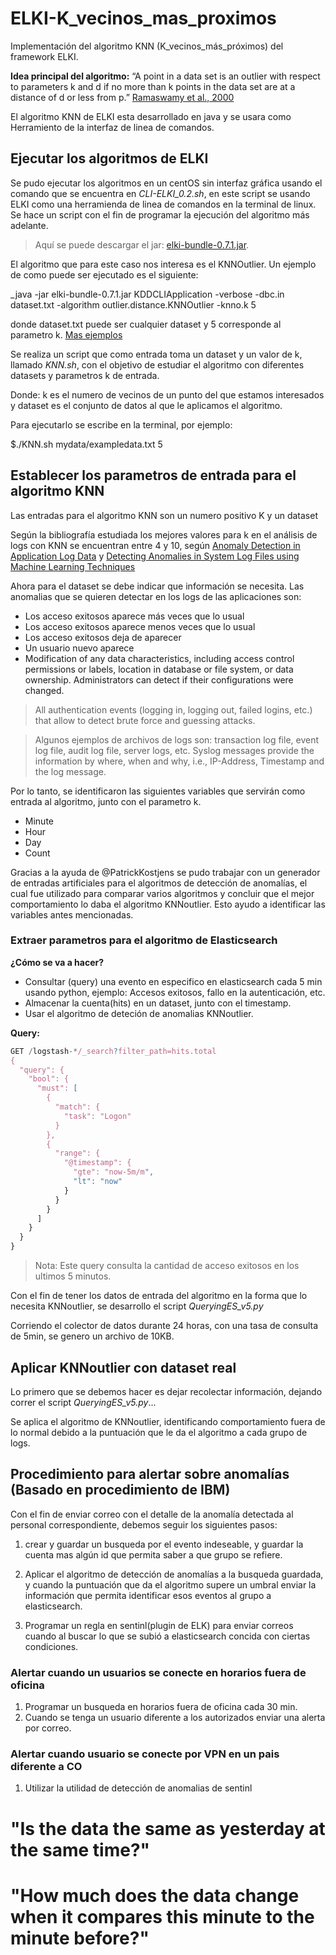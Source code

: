 # ELKI-K_vecinos_mas_proximos
Implementación del algoritmo KNN (K_vecinos_más_próximos) del framework ELKI.

**Idea principal del algoritmo:** “A point in a data set is an outlier with respect to parameters k and d if no more than k
points in the data set are at a distance of d or less from p.” [Ramaswamy et al., 2000](https://webdocs.cs.ualberta.ca/~zaiane/pub/check/ramaswamy.pdf)

El algoritmo KNN de ELKI esta desarrollado en java y se usara como Herramiento de la interfaz de linea de comandos.

## Ejecutar los algoritmos de ELKI

Se pudo ejecutar los algoritmos en un centOS sin interfaz gráfica usando el comando que se encuentra en *CLI-ELKI_0.2.sh*, en este script se usando ELKI como una herramienda de linea de comandos en la terminal de linux. Se hace un script con el fin de programar la ejecución del algoritmo más adelante.

> Aquí se puede descargar el jar: [elki-bundle-0.7.1.jar](https://elki-project.github.io/releases/release0.7.1/elki-bundle-0.7.1.jar).

El algoritmo que para este caso nos interesa es el KNNOutlier. Un ejemplo de como puede ser ejecutado es el siguiente:

_java -jar elki-bundle-0.7.1.jar KDDCLIApplication -verbose -dbc.in dataset.txt -algorithm outlier.distance.KNNOutlier -knno.k 5

donde dataset.txt puede ser cualquier dataset y 5 corresponde al parametro k. [Mas ejemplos](https://elki-project.github.io/releases/release0.7.0/doc/examplecalls.html)

Se realiza un script que como entrada toma un dataset y un valor de k, llamado *KNN.sh*, con el objetivo de estudiar el algoritmo con diferentes datasets y parametros k de entrada.

Donde: k es el numero de vecinos de un punto del que estamos interesados y dataset es el conjunto de datos al que le aplicamos el algoritmo.

Para ejecutarlo se escribe en la terminal, por ejemplo:

$./KNN.sh mydata/exampledata.txt 5

## Establecer los parametros de entrada para el algoritmo KNN

Las entradas para el algoritmo KNN son un numero positivo K y un dataset

Según la bibliografía estudiada los mejores valores para k en el análisis de logs con KNN se encuentran entre 4 y 10, según [Anomaly Detection in Application Log Data](https://dspace.library.uu.nl/bitstream/handle/1874/338664/thesis-patrick-kostjens.pdf?sequence=2&isAllowed=y) y [Detecting Anomalies in System Log Files using Machine Learning Techniques](ftp://ftp.informatik.uni-stuttgart.de/pub/library/medoc.ustuttgart_fi/BCLR-0148/BCLR-0148.pdf)

Ahora para el dataset se debe indicar que información se necesita. Las anomalias que se quieren detectar en los logs de las aplicaciones son:

* Los acceso exitosos aparece más veces que lo usual
* Los acceso exitosos aparece menos veces que lo usual
* Los acceso exitosos deja de aparecer
* Un usuario nuevo aparece
* Modification of any data characteristics, including access control permissions or labels, location in database or file system, or data ownership. Administrators can detect if their configurations were changed.

> All authentication events (logging in, logging out, failed logins, etc.) that allow to detect brute force and guessing attacks.

> Algunos ejemplos de archivos de logs son: transaction log file, event log file, audit log file, server logs, etc. Syslog messages provide the information by where, when and why, i.e., IP-Address, Timestamp and the log message.

Por lo tanto, se identificaron las siguientes variables que servirán como entrada al algoritmo, junto con el parametro k.

* Minute
* Hour
* Day
* Count

Gracias a la ayuda de @PatrickKostjens se pudo trabajar con un generador de entradas artificiales para el algoritmos de detección de anomalías, el cual fue utilizado para comparar varios algoritmos y concluir que el mejor comportamiento lo daba el algoritmo KNNoutlier. Esto ayudo a identificar las variables antes mencionadas.


### Extraer parametros para el algoritmo de Elasticsearch

**¿Cómo se va a hacer?**

* Consultar (query) una evento en especifico en elasticsearch cada 5 min usando python, ejemplo: Accesos exitosos, fallo en la autenticación, etc.
* Almacenar la cuenta(hits) en un dataset, junto con el timestamp.
* Usar el algoritmo de deteción de anomalias KNNoutlier.

**Query:**
```javascript
GET /logstash-*/_search?filter_path=hits.total
{
  "query": {
    "bool": {
      "must": [
        {
          "match": {
            "task": "Logon"
          }
        },
        {
          "range": {
            "@timestamp": {
              "gte": "now-5m/m",
              "lt": "now"
            }
          }
        }
      ]
    }
  }
}

```
>Nota: Este query consulta la cantidad de acceso exitosos en los ultimos 5 minutos.

Con el fin de tener los datos de entrada del algoritmo en la forma que lo necesita KNNoutlier, se desarrollo el script *QueryingES_v5.py*

Corriendo el colector de datos durante 24 horas, con una tasa de consulta de 5min, se genero un archivo de 10KB.

## Aplicar KNNoutlier con dataset real

Lo primero que se debemos hacer es dejar recolectar información, dejando correr el script *QueryingES_v5.py*...

Se aplica el algoritmo de KNNoutlier, identificando comportamiento fuera de lo normal debido a la puntuación que le da el algoritmo a cada grupo de logs. 

## Procedimiento para alertar sobre anomalías (Basado en procedimiento de IBM)

Con el fin de enviar correo con el detalle de la anomalía detectada al personal correspondiente, debemos seguir los siguientes pasos:

1. crear y guardar un busqueda por el evento indeseable, y guardar la cuenta mas algún id que permita saber a que grupo se refiere.

2. Aplicar el algoritmo de detección de anomalías a la busqueda guardada, y cuando la puntuación que da el algoritmo supere un umbral enviar la información que permita identificar esos eventos al grupo a elasticsearch.

3. Programar un regla en sentinl(plugin de ELK) para enviar correos cuando al buscar lo que se subió a elasticsearch concida con ciertas condiciones.


### Alertar cuando un usuarios se conecte en horarios fuera de oficina

1. Programar un busqueda en horarios fuera de oficina cada 30 min.
2. Cuando se tenga un usuario diferente a los autorizados enviar una alerta por correo.

### Alertar cuando usuario se conecte por VPN en un pais diferente a CO

1. Utilizar la utilidad de detección de anomalias de sentinl 


# "Is the data the same as yesterday at the same time?"
# "How much does the data change when it compares this minute to the minute before?"


